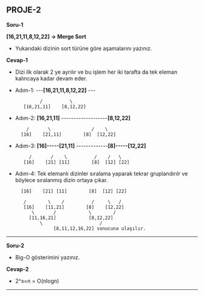 ## PROJE-2 

**Soru-1** 

**[16,21,11,8,12,22] -> Merge Sort**

* Yukarıdaki dizinin sort türüne göre aşamalarını yazınız.

**Cevap-1** 

* Dizi ilk olarak 2 ye ayrılır ve bu işlem her iki tarafta da tek eleman kalıncaya kadar devam eder. 

* Adım-1:  ---**[16,21,11,8,12,22]** ---

               /          \
         [16,21,11]    [8,12,22]       
     
* Adım-2: **[16,21,11]**  -------------------**[8,12,22]**
            
          /       \               /    \
        [16]    [21,11]        [8]  [12,22]

* Adım-3: **[16]-----[21,11]**  -------------**[8]-----[12,22]**
            
           /       /    \          /    /   \
         [16]    [21] [11]        [8]  [12] [22]

* Adım-4: Tek elemanlı dizinler sıralama yaparak tekrar  gruplandırılr ve böylece sıralanmış dizin ortaya çıkar.

        [16]    [21] [11]        [8]  [12] [22] 
        
         /        \    /          /     \   /
         [16]    [11,21]        [8]    [12,22]
            \       /            \        /
           [11,16,21]            [8,12,22]
               \                     /
                    [8,11,12,16,22] sonucuna ulaşılır.
   
---

**Soru-2** 
* Big-O gösterimini yazınız.

**Cevap-2**

* 2^x=n = O(nlogn)

---